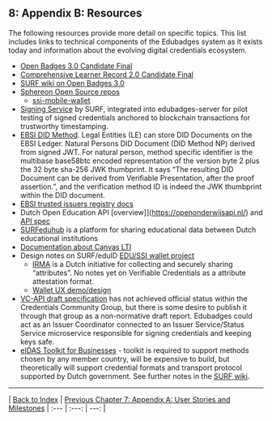 8: Appendix B: Resources
---------------------

The following resources provide more detail on specific topics. This list includes links to technical components of the Edubadges system as it exists today and information about the evolving digital credentials ecosystem.

*   [Open Badges 3.0 Candidate Final](https://1edtech.github.io/openbadges-specification/ob_v3p0.html)
*   [Comprehensive Learner Record 2.0 Candidate Final](https://1edtech.github.io/ComprehensiveLearnerRecord/docs/clr_v2p0.html)
*   [SURF wiki on Open Badges 3.0](https://wiki.surfnet.nl/display/EduCr/Background+information+about+OB3)
*   [Sphereon Open Source repos](https://github.com/Sphereon-Opensource)
    *   [ssi-mobile-wallet](https://github.com/Sphereon-Opensource/ssi-mobile-wallet)
*   [Signing Service](https://github.com/edubadges/signing-service) by SURF, integrated into edubadges-server for pilot testing of signed credentials anchored to blockchain transactions for trustworthy timestamping.
*   [EBSI DID Method](https://ec.europa.eu/digital-building-blocks/wikis/display/EBSIDOC/EBSI+DID+Method). Legal Entities (LE) can store DID Documents on the EBSI Ledger. Natural Persons DID Document (DID Method NP) derived from signed JWT. For natural person, method specific identifier is the multibase base58btc encoded representation of the version byte 2 plus the 32 byte sha-256 JWK thumbprint. It says “The resulting DID Document can be derived from Verifiable Presentation, after the proof assertion.”, and the verification method ID is indeed the JWK thumbprint within the DID document.
*   [EBSI trusted issuers registry docs](https://api-pilot.ebsi.eu/docs/apis/trusted-issuers-registry/latest#/)
*   Dutch Open Education API \[overview\]\](https://openonderwijsapi.nl/) and [API spec](https://openonderwijsapi.nl/specification/v5/docs.html)
*   [SURFeduhub](https://www.surf.nl/en/surfeduhub-secure-exchange-of-educational-data) is a platform for sharing educational data between Dutch educational institutions
*   [Documentation about Canvas LTI](https://wiki.surfnet.nl/pages/viewpage.action?pageId=70738038)
*   Design notes on SURF/eduID [EDU/SSI wallet project](https://wiki.surfnet.nl/display/SSI/Design+en+development+findings)
    *   [IRMA](https://irma.app/?lang=en) is a Dutch initiative for collecting and securely sharing “attributes”. No notes yet on Verifiable Credentials as a attribute attestation format.
    *   [Wallet UX demo/design](https://wiki.surfnet.nl/display/SSI/Resultaten+SSI+wallet+poc)
*   [VC-API draft specification](https://w3c-ccg.github.io/vc-api/) has not achieved official status within the Credentials Community Group, but there is some desire to publish it through that group as a non-normative draft report. Edubadges could act as an Issuer Coordinator connected to an Issuer Service/Status Service microservice responsible for signing credentials and keeping keys safe.
*   [eIDAS Toolkit for Businesses](https://digital-strategy.ec.europa.eu/en/news/eidas-toolkit-businesses) - toolkit is required to support methods chosen by any member country, will be expensive to build, but theoretically will support credential formats and transport protocol supported by Dutch government. See further notes in the [SURF wiki](https://wiki.surfnet.nl/display/EduCr/The+European+Digital+Identity+Wallet+Architecture+and+Reference+Framework).

---

| [Back to Index](README.md)  | [Previous Chapter 7: Appendix A: User Stories and Milestones](70-appendix-a-user-stories-and-milestones.md)
| :--- | :---: | ---: |
